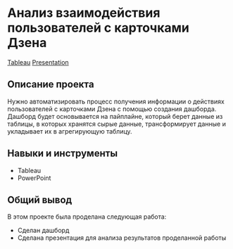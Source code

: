 # Анализ взаимодействия пользователей с карточками Дзена

[Tableau](https://public.tableau.com/app/profile/mikhail2247/viz/6_16648057006580/Dashboard1?publish=yes)  [Presentation](https://github.com/MSH77/Portfolio/blob/main/Project%206/%D0%90%D0%BD%D0%B0%D0%BB%D0%B8%D0%B7%20%D0%B2%D0%B7%D0%B0%D0%B8%D0%BC%D0%BE%D0%B4%D0%B5%D0%B9%D1%81%D1%82%D0%B2%D0%B8%D0%B9%20%D0%BF%D0%BE%D0%BB%D1%8C%D0%B7%D0%BE%D0%B2%D0%B0%D1%82%D0%B5%D0%BB%D0%B5%D0%B9%20%D1%81%20%D0%BA%D0%B0%D1%80%D1%82%D0%BE%D1%87%D0%BA%D0%B0%D0%BC%D0%B8%20%D0%AF%D0%BD%D0%B4%D0%B5%D0%BA%D1%81.pdf)

## Описание проекта

Нужно автоматизировать процесс получения информации о действиях пользователей с карточками Дзена с помощью создания дашборда. Дашборд будет основывается на пайплайне, который берет данные из таблицы, в которых хранятся сырые данные, трансформирует данные и укладывает их в агрегирующую таблицу.

## Навыки и инструменты

- Tableau
- PowerPoint

## Общий вывод

В этом проекте была проделана следующая работа:
- Сделан дашборд
- Сделана презентация для анализа результатов проделанной работы
